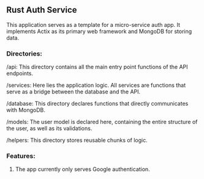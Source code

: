 ## Rust Auth Service
This application serves as a template for a micro-service auth app. It implements Actix as its primary web framework and MongoDB for storing data.

### Directories:
/api: This directory contains all the main entry point functions of the API endpoints.

/services: Here lies the application logic. All services are functions that serve as a bridge between the database and the API.

/database: This directory declares functions that directly communicates with MongoDB.

/models: The user model is declared here, containing the entire structure of the user, as well as its validations.

/helpers: This directory stores reusable chunks of logic.

### Features:
1. The app currently only serves Google authentication.
